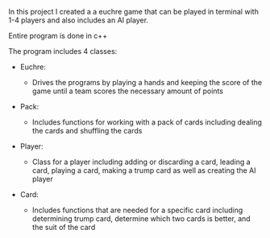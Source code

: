 In this project I created a a euchre game that can be played in terminal with 1-4 players and also includes an AI player.

Entire program is done in c++

The program includes 4 classes:

  - Euchre:
    - Drives the programs by playing a hands and keeping the score of the game until a team scores the necessary amount of points
   
  - Pack:
    - Includes functions for working with a pack of cards including dealing the cards and shuffling the cards
   
  - Player:
    - Class for a player including adding or discarding a card, leading a card, playing a card, making a trump card as well as creating the AI player

  - Card:
    - Includes functions that are needed for a specific card including determining trump card, determine which two cards is better, and the suit of the card
